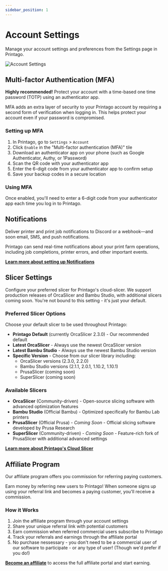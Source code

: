 ```yaml
---
sidebar_position: 1
---
```


# Account Settings

Manage your account settings and preferences from the Settings page in Printago.

![Account Settings](/images/account-settings.png)

## Multi-factor Authentication (MFA)

**Highly recommended!** Protect your account with a time-based one time password (TOTP) using an authenticator app.

MFA adds an extra layer of security to your Printago account by requiring a second form of verification when logging in. This helps protect your account even if your password is compromised.

### Setting up MFA

1. In Printago, go to `Settings` > `Account`
2. Click `Enable` in the "Multi-factor authentication (MFA)" tile
3. Download an authenticator app on your phone (such as Google Authenticator, Authy, or 1Password)
4. Scan the QR code with your authenticator app
5. Enter the 6-digit code from your authenticator app to confirm setup
6. Save your backup codes in a secure location

### Using MFA

Once enabled, you'll need to enter a 6-digit code from your authenticator app each time you log in to Printago.

## Notifications

Deliver printer and print job notifications to Discord or a webhook—and soon email, SMS, and push notifications.

Printago can send real-time notifications about your print farm operations, including job completions, printer errors, and other important events.

**[Learn more about setting up Notifications](/docs/features/notifications)**

## Slicer Settings

Configure your preferred slicer for Printago's cloud-slicer. We support production releases of OrcaSlicer and Bambu Studio, with additional slicers coming soon.  You're not bound to this setting - it's just your default.

### Preferred Slicer Options

Choose your default slicer to be used throughout Printago:

- **Printago Default** (currently OrcaSlicer 2.3.0) - Our recommended default
- **Latest OrcaSlicer** - Always use the newest OrcaSlicer version
- **Latest Bambu Studio** - Always use the newest Bambu Studio version  
- **Specific Version** - Choose from our slicer library including:
  - OrcaSlicer versions (2.3.0, 2.2.0)
  - Bambu Studio versions (2.1.1, 2.0.1, 1.10.2, 1.10.1)
  - PrusaSlicer (coming soon)
  - SuperSlicer (coming soon)

### Available Slicers

- **OrcaSlicer** (Community-driven) - Open-source slicing software with advanced optimization features
- **Bambu Studio** (Official Bambu) - Optimized specifically for Bambu Lab printers  
- **PrusaSlicer** (Official Prusa) - *Coming Soon* - Official slicing software developed by Prusa Research
- **SuperSlicer** (Community-driven) - *Coming Soon* - Feature-rich fork of PrusaSlicer with additional advanced settings

**[Learn more about Printago's Cloud Slicer](/docs/printing/cloud-slicer.md)**

## Affiliate Program

Our affiliate program offers you commission for referring paying customers.

Earn money by referring new users to Printago! When someone signs up using your referral link and becomes a paying customer, you'll receive a commission.

### How it Works

1. Join the affiliate program through your account settings
2. Share your unique referral link with potential customers
3. Earn commission when referred commercial users subscribe to Printago
4. Track your referrals and earnings through the affiliate portal
5. No purchase nessessary - you don't need to be a commercial user of our software to participate - or any type of user!  (Though we'd prefer if you do!)

**[Become an affiliate](https://printago.getrewardful.com/signup)** to access the full affiliate portal and start earning.
